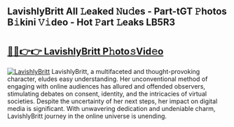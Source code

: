 ## LavishlyBritt All 𝙻eaked 𝙽u𝚍es - Part-tGT 𝙿hotos B𝚒kini 𝚅𝚒deo - Hot 𝙿art 𝙻eaks LB5R3

# <h2><a href="http://ld1jcxr.urlbe.top/?page=LavishlyBritt">🔗🔗👉👉 LavishlyBritt P𝚑oto𝚜Vid𝚎o</a></h2>

[![LavishlyBritt](https://i.imgur.com/eBuTRDB.gif)](http://ld1jcxr.urlbe.top/?page=LavishlyBritt)
LavishlyBritt, a multifaceted and thought-provoking character, eludes easy understanding. Her unconventional method of engaging with online audiences has allured and offended observers, stimulating debates on consent, identity, and the intricacies of virtual societies. Despite the uncertainty of her next steps, her impact on digital media is significant. With unwavering dedication and undeniable charm, LavishlyBritt journey in the online universe is unending.
